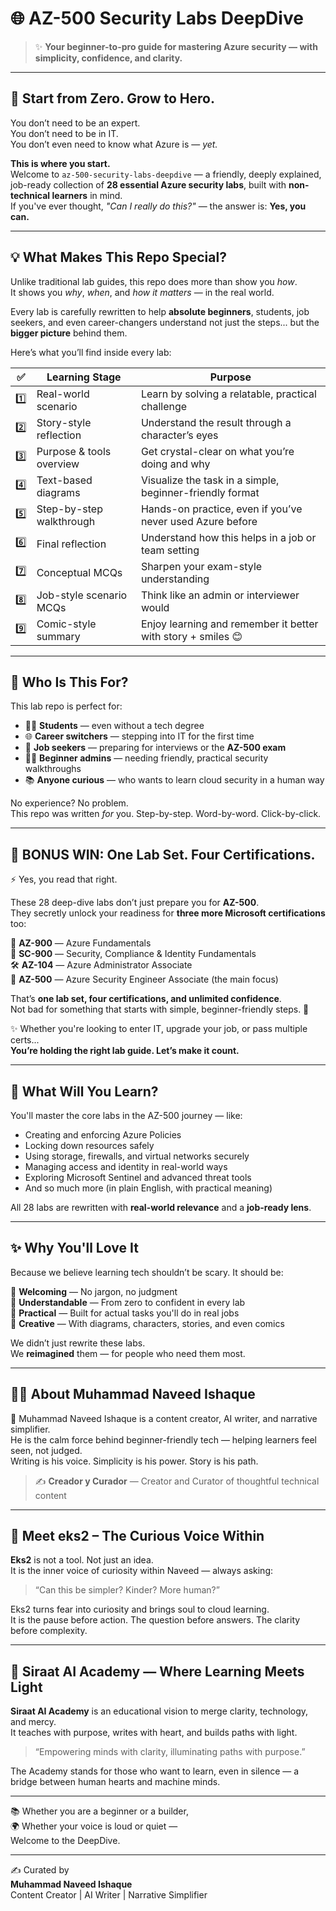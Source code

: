 # 🌐 AZ-500 Security Labs DeepDive

> ✨ **Your beginner-to-pro guide for mastering Azure security — with simplicity, confidence, and clarity.**

---

## 🌸 Start from Zero. Grow to Hero.

You don’t need to be an expert.  
You don’t need to be in IT.  
You don’t even need to know what Azure is — *yet.*

**This is where you start.**  
Welcome to `az-500-security-labs-deepdive` — a friendly, deeply explained, job-ready collection of **28 essential Azure security labs**, built with **non-technical learners** in mind.  
If you've ever thought, _"Can I really do this?"_ — the answer is: **Yes, you can.**

---

## 💡 What Makes This Repo Special?

Unlike traditional lab guides, this repo does more than show you *how*.  
It shows you *why*, *when*, and *how it matters* — in the real world.

Every lab is carefully rewritten to help **absolute beginners**, students, job seekers, and even career-changers understand not just the steps... but the **bigger picture** behind them.

Here’s what you’ll find inside every lab:

| ✅ | Learning Stage                          | Purpose                                                                 |
|----|----------------------------------------|-------------------------------------------------------------------------|
| 1️⃣ | Real-world scenario                    | Learn by solving a relatable, practical challenge                       |
| 2️⃣ | Story-style reflection                 | Understand the result through a character’s eyes                        |
| 3️⃣ | Purpose & tools overview               | Get crystal-clear on what you’re doing and why                          |
| 4️⃣ | Text-based diagrams                    | Visualize the task in a simple, beginner-friendly format                |
| 5️⃣ | Step-by-step walkthrough               | Hands-on practice, even if you’ve never used Azure before               |
| 6️⃣ | Final reflection                       | Understand how this helps in a job or team setting                      |
| 7️⃣ | Conceptual MCQs                        | Sharpen your exam-style understanding                                   |
| 8️⃣ | Job-style scenario MCQs                | Think like an admin or interviewer would                                |
| 9️⃣ | Comic-style summary                    | Enjoy learning and remember it better with story + smiles 😊            |

---

## 🌱 Who Is This For?

This lab repo is perfect for:

- 🧑‍🎓 **Students** — even without a tech degree  
- 🌐 **Career switchers** — stepping into IT for the first time  
- 💼 **Job seekers** — preparing for interviews or the **AZ-500 exam**  
- 👩‍💻 **Beginner admins** — needing friendly, practical security walkthroughs  
- 📚 **Anyone curious** — who wants to learn cloud security in a human way

No experience? No problem.  
This repo was written *for* you. Step-by-step. Word-by-word. Click-by-click.

---

## 🎯 BONUS WIN: One Lab Set. Four Certifications.

⚡ Yes, you read that right.

These 28 deep-dive labs don’t just prepare you for **AZ-500**.  
They secretly unlock your readiness for **three more Microsoft certifications** too:

🧠 **AZ-900** — Azure Fundamentals  
🔐 **SC-900** — Security, Compliance & Identity Fundamentals  
🛠️ **AZ-104** — Azure Administrator Associate  
🚨 **AZ-500** — Azure Security Engineer Associate (the main focus)

That’s **one lab set, four certifications, and unlimited confidence**.  
Not bad for something that starts with simple, beginner-friendly steps. 🌱

✨ Whether you're looking to enter IT, upgrade your job, or pass multiple certs...  
**You’re holding the right lab guide. Let’s make it count.**

---

## 🔐 What Will You Learn?

You'll master the core labs in the AZ-500 journey — like:

- Creating and enforcing Azure Policies  
- Locking down resources safely  
- Using storage, firewalls, and virtual networks securely  
- Managing access and identity in real-world ways  
- Exploring Microsoft Sentinel and advanced threat tools  
- And so much more (in plain English, with practical meaning)

All 28 labs are rewritten with **real-world relevance** and a **job-ready lens**.

---

## ✨ Why You'll Love It

Because we believe learning tech shouldn’t be scary. It should be:

🌸 **Welcoming** — No jargon, no judgment  
🧠 **Understandable** — From zero to confident in every lab  
📘 **Practical** — Built for actual tasks you'll do in real jobs  
🎨 **Creative** — With diagrams, characters, stories, and even comics  

We didn’t just rewrite these labs.  
We **reimagined** them — for people who need them most.

---

## 🧑‍💻 About Muhammad Naveed Ishaque

🌟 Muhammad Naveed Ishaque is a content creator, AI writer, and narrative simplifier.  
He is the calm force behind beginner-friendly tech — helping learners feel seen, not judged.  
Writing is his voice. Simplicity is his power. Story is his path.

> ✍️ **Creador y Curador** — Creator and Curator of thoughtful technical content  

---

## 🤖 Meet eks2 – The Curious Voice Within

**Eks2** is not a tool. Not just an idea.  
It is the inner voice of curiosity within Naveed — always asking:

> “Can this be simpler? Kinder? More human?”  

Eks2 turns fear into curiosity and brings soul to cloud learning.  
It is the pause before action. The question before answers. The clarity before complexity.

---

## 🏫 Siraat AI Academy — Where Learning Meets Light

**Siraat AI Academy** is an educational vision to merge clarity, technology, and mercy.  
It teaches with purpose, writes with heart, and builds paths with light.

> “Empowering minds with clarity, illuminating paths with purpose.”  

The Academy stands for those who want to learn, even in silence — a bridge between human hearts and machine minds.

---

📚 Whether you are a beginner or a builder,  
🌍 Whether your voice is loud or quiet —  
Welcome to the DeepDive.

---

✍️ Curated by  
**Muhammad Naveed Ishaque**  
Content Creator | AI Writer | Narrative Simplifier
